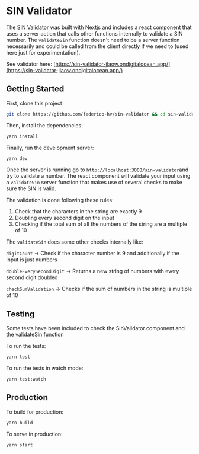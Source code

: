 # SIN Validator

The [SIN Validator](https://sin-validator-jlaow.ondigitalocean.app/) was built with Nextjs and includes a react component that uses a server action that calls other functions internally to validate a SIN number. The `validateSin` function doesn't need to be a server function necessarily and could be called from the client directly if we need to (used here just for experimentation).

See validator here: [https://sin-validator-jlaow.ondigitalocean.app/](https://sin-validator-jlaow.ondigitalocean.app/)

## Getting Started

First, clone this project

```bash
git clone https://github.com/federico-hv/sin-validator && cd sin-validator
```

Then, install the dependencies:

```bash
yarn install
```

Finally, run the development server:

```bash
yarn dev
```

Once the server is running go to `http://localhost:3000/sin-validator`and try to validate a number. The react component will validate your input using a `validateSin` server function that makes use of several checks to make sure the SIN is valid.

The validation is done following these rules:

1. Check that the characters in the string are exactly 9
2. Doubling every second digit on the input
3. Checking if the total sum of all the numbers of the string are a multiple of 10

The `validateSin` does some other checks internally like:

`digitCount` -> Check if the character number is 9 and additionally if the input is just numbers

`doubleEverySecondDigit` -> Returns a new string of numbers with every second digit doubled

`checkSumValidation` -> Checks if the sum of numbers in the string is multiple of 10

## Testing

Some tests have been included to check the SinValidator component and the validateSin function

To run the tests:

```bash
yarn test
```

To run the tests in watch mode:

```bash
yarn test:watch
```

## Production

To build for production:

```bash
yarn build
```

To serve in production:

```bash
yarn start
```
